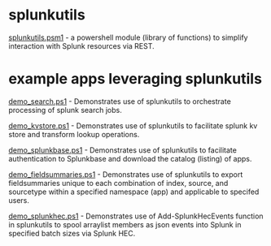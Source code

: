 # splunkutils

[splunkutils.psm1](https://github.com/dstaulcu/splunkutils/blob/main/splunkutils.psm1/) - a powershell module (library of functions) to simplify interaction with Splunk resources via REST.

# example apps leveraging splunkutils

[demo_search.ps1](https://github.com/dstaulcu/splunkutils/blob/main/demo_search.ps1/) - Demonstrates use of splunkutils to orchestrate processing of splunk search jobs.

[demo_kvstore.ps1](https://github.com/dstaulcu/splunkutils/blob/main/demo_kvstore.ps1/) - Demonstrates use of splunkutils to facilitate splunk kv store and transform lookup operations.

[demo_splunkbase.ps1](https://github.com/dstaulcu/splunkutils/blob/main/demo_splunkbase.ps1/) - Demonstrates use of splunkutils to facilitate authentication to Splunkbase and download the catalog (listing) of apps.

[demo_fieldsummaries.ps1](https://github.com/dstaulcu/splunkutils/blob/main/demo_fieldsummaries.ps1/) - Demonstrates use of splunkutils to export fieldsummaries unique to each combination of index, source, and sourcetype within a specified namespace 
(app) and applicable to specifed users.

[demo_splunkhec.ps1](https://github.com/dstaulcu/splunkutils/blob/main/demo_splunkhec.ps1/) - Demonstrates use of Add-SplunkHecEvents function in splunkutils to spool arraylist members as json events into Splunk in specified batch sizes via Splunk HEC.
